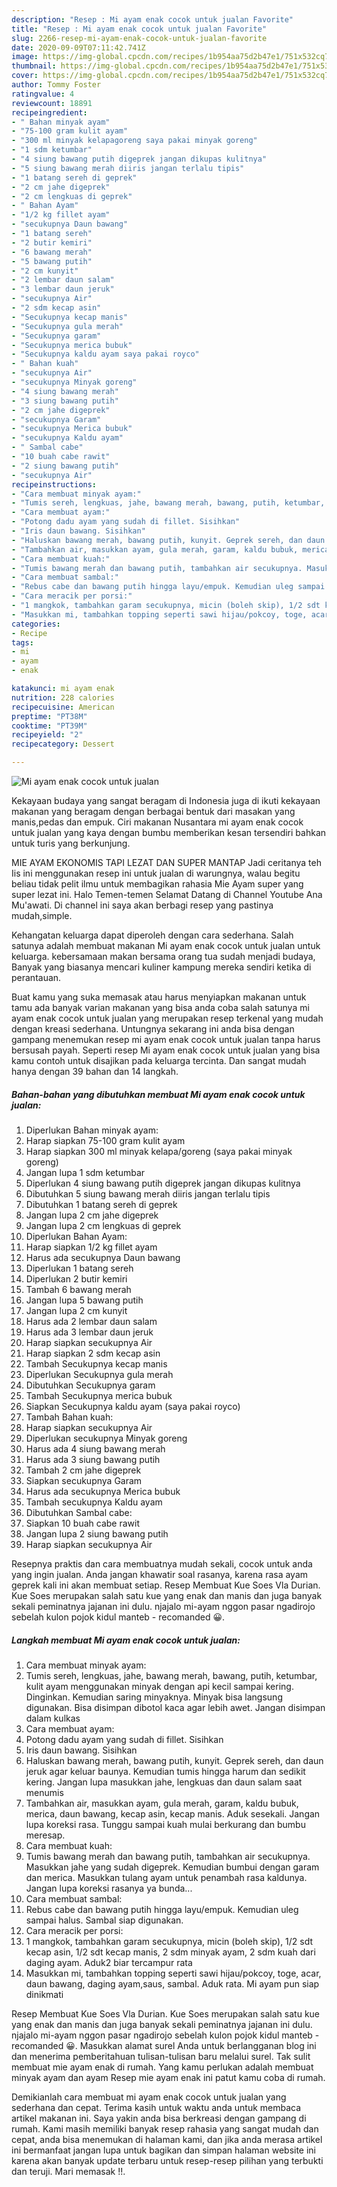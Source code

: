 ```yaml
---
description: "Resep : Mi ayam enak cocok untuk jualan Favorite"
title: "Resep : Mi ayam enak cocok untuk jualan Favorite"
slug: 2266-resep-mi-ayam-enak-cocok-untuk-jualan-favorite
date: 2020-09-09T07:11:42.741Z
image: https://img-global.cpcdn.com/recipes/1b954aa75d2b47e1/751x532cq70/mi-ayam-enak-cocok-untuk-jualan-foto-resep-utama.jpg
thumbnail: https://img-global.cpcdn.com/recipes/1b954aa75d2b47e1/751x532cq70/mi-ayam-enak-cocok-untuk-jualan-foto-resep-utama.jpg
cover: https://img-global.cpcdn.com/recipes/1b954aa75d2b47e1/751x532cq70/mi-ayam-enak-cocok-untuk-jualan-foto-resep-utama.jpg
author: Tommy Foster
ratingvalue: 4
reviewcount: 18891
recipeingredient:
- " Bahan minyak ayam"
- "75-100 gram kulit ayam"
- "300 ml minyak kelapagoreng saya pakai minyak goreng"
- "1 sdm ketumbar"
- "4 siung bawang putih digeprek jangan dikupas kulitnya"
- "5 siung bawang merah diiris jangan terlalu tipis"
- "1 batang sereh di geprek"
- "2 cm jahe digeprek"
- "2 cm lengkuas di geprek"
- " Bahan Ayam"
- "1/2 kg fillet ayam"
- "secukupnya Daun bawang"
- "1 batang sereh"
- "2 butir kemiri"
- "6 bawang merah"
- "5 bawang putih"
- "2 cm kunyit"
- "2 lembar daun salam"
- "3 lembar daun jeruk"
- "secukupnya Air"
- "2 sdm kecap asin"
- "Secukupnya kecap manis"
- "Secukupnya gula merah"
- "Secukupnya garam"
- "Secukupnya merica bubuk"
- "Secukupnya kaldu ayam saya pakai royco"
- " Bahan kuah"
- "secukupnya Air"
- "secukupnya Minyak goreng"
- "4 siung bawang merah"
- "3 siung bawang putih"
- "2 cm jahe digeprek"
- "secukupnya Garam"
- "secukupnya Merica bubuk"
- "secukupnya Kaldu ayam"
- " Sambal cabe"
- "10 buah cabe rawit"
- "2 siung bawang putih"
- "secukupnya Air"
recipeinstructions:
- "Cara membuat minyak ayam:"
- "Tumis sereh, lengkuas, jahe, bawang merah, bawang, putih, ketumbar, kulit ayam menggunakan minyak dengan api kecil sampai kering. Dinginkan. Kemudian saring minyaknya. Minyak bisa langsung digunakan. Bisa disimpan dibotol kaca agar lebih awet. Jangan disimpan dalam kulkas"
- "Cara membuat ayam:"
- "Potong dadu ayam yang sudah di fillet. Sisihkan"
- "Iris daun bawang. Sisihkan"
- "Haluskan bawang merah, bawang putih, kunyit. Geprek sereh, dan daun jeruk agar keluar baunya. Kemudian tumis hingga harum dan sedikit kering. Jangan lupa masukkan jahe, lengkuas dan daun salam saat menumis"
- "Tambahkan air, masukkan ayam, gula merah, garam, kaldu bubuk, merica, daun bawang, kecap asin, kecap manis. Aduk sesekali. Jangan lupa koreksi rasa. Tunggu sampai kuah mulai berkurang dan bumbu meresap."
- "Cara membuat kuah:"
- "Tumis bawang merah dan bawang putih, tambahkan air secukupnya. Masukkan jahe yang sudah digeprek. Kemudian bumbui dengan garam dan merica. Masukkan tulang ayam untuk penambah rasa kaldunya. Jangan lupa koreksi rasanya ya bunda..."
- "Cara membuat sambal:"
- "Rebus cabe dan bawang putih hingga layu/empuk. Kemudian uleg sampai halus. Sambal siap digunakan."
- "Cara meracik per porsi:"
- "1 mangkok, tambahkan garam secukupnya, micin (boleh skip), 1/2 sdt kecap asin, 1/2 sdt kecap manis, 2 sdm minyak ayam, 2 sdm kuah dari daging ayam. Aduk2 biar tercampur rata"
- "Masukkan mi, tambahkan topping seperti sawi hijau/pokcoy, toge, acar, daun bawang, daging ayam,saus, sambal. Aduk rata. Mi ayam pun siap dinikmati"
categories:
- Recipe
tags:
- mi
- ayam
- enak

katakunci: mi ayam enak 
nutrition: 228 calories
recipecuisine: American
preptime: "PT38M"
cooktime: "PT39M"
recipeyield: "2"
recipecategory: Dessert

---
```



![Mi ayam enak cocok untuk jualan](https://img-global.cpcdn.com/recipes/1b954aa75d2b47e1/751x532cq70/mi-ayam-enak-cocok-untuk-jualan-foto-resep-utama.jpg)

Kekayaan budaya yang sangat beragam di Indonesia juga di ikuti kekayaan makanan yang beragam dengan berbagai bentuk dari masakan yang manis,pedas dan empuk. Ciri makanan Nusantara mi ayam enak cocok untuk jualan yang kaya dengan bumbu memberikan kesan tersendiri bahkan untuk turis yang berkunjung.


MIE AYAM EKONOMIS TAPI LEZAT DAN SUPER MANTAP Jadi ceritanya teh Iis ini menggunakan resep ini untuk jualan di warungnya, walau begitu beliau tidak pelit ilmu untuk membagikan rahasia Mie Ayam super yang super lezat ini. Halo Temen-temen Selamat Datang di Channel Youtube Ana Mu&#39;awati. Di channel ini saya akan berbagi resep yang pastinya mudah,simple.

Kehangatan keluarga dapat diperoleh dengan cara sederhana. Salah satunya adalah membuat makanan Mi ayam enak cocok untuk jualan untuk keluarga. kebersamaan makan bersama orang tua sudah menjadi budaya, Banyak yang biasanya mencari kuliner kampung mereka sendiri ketika di perantauan.

Buat kamu yang suka memasak atau harus menyiapkan makanan untuk tamu ada banyak varian makanan yang bisa anda coba salah satunya mi ayam enak cocok untuk jualan yang merupakan resep terkenal yang mudah dengan kreasi sederhana. Untungnya sekarang ini anda bisa dengan gampang menemukan resep mi ayam enak cocok untuk jualan tanpa harus bersusah payah.
Seperti resep Mi ayam enak cocok untuk jualan yang bisa kamu contoh untuk disajikan pada keluarga tercinta. Dan sangat mudah hanya dengan 39 bahan dan 14 langkah.


<!--inarticleads1-->

##### Bahan-bahan yang dibutuhkan membuat Mi ayam enak cocok untuk jualan:

1. Diperlukan  Bahan minyak ayam:
1. Harap siapkan 75-100 gram kulit ayam
1. Harap siapkan 300 ml minyak kelapa/goreng (saya pakai minyak goreng)
1. Jangan lupa 1 sdm ketumbar
1. Diperlukan 4 siung bawang putih digeprek jangan dikupas kulitnya
1. Dibutuhkan 5 siung bawang merah diiris jangan terlalu tipis
1. Dibutuhkan 1 batang sereh di geprek
1. Jangan lupa 2 cm jahe digeprek
1. Jangan lupa 2 cm lengkuas di geprek
1. Diperlukan  Bahan Ayam:
1. Harap siapkan 1/2 kg fillet ayam
1. Harus ada secukupnya Daun bawang
1. Diperlukan 1 batang sereh
1. Diperlukan 2 butir kemiri
1. Tambah 6 bawang merah
1. Jangan lupa 5 bawang putih
1. Jangan lupa 2 cm kunyit
1. Harus ada 2 lembar daun salam
1. Harus ada 3 lembar daun jeruk
1. Harap siapkan secukupnya Air
1. Harap siapkan 2 sdm kecap asin
1. Tambah Secukupnya kecap manis
1. Diperlukan Secukupnya gula merah
1. Dibutuhkan Secukupnya garam
1. Tambah Secukupnya merica bubuk
1. Siapkan Secukupnya kaldu ayam (saya pakai royco)
1. Tambah  Bahan kuah:
1. Harap siapkan secukupnya Air
1. Diperlukan secukupnya Minyak goreng
1. Harus ada 4 siung bawang merah
1. Harus ada 3 siung bawang putih
1. Tambah 2 cm jahe digeprek
1. Siapkan secukupnya Garam
1. Harus ada secukupnya Merica bubuk
1. Tambah secukupnya Kaldu ayam
1. Dibutuhkan  Sambal cabe:
1. Siapkan 10 buah cabe rawit
1. Jangan lupa 2 siung bawang putih
1. Harap siapkan secukupnya Air


Resepnya praktis dan cara membuatnya mudah sekali, cocok untuk anda yang ingin jualan. Anda jangan khawatir soal rasanya, karena rasa ayam geprek kali ini akan membuat setiap. Resep Membuat Kue Soes Vla Durian. Kue Soes merupakan salah satu kue yang enak dan manis dan juga banyak sekali peminatnya jajanan ini dulu. njajalo mi-ayam nggon pasar ngadirojo sebelah kulon pojok kidul manteb - recomanded 😀. 

<!--inarticleads2-->

##### Langkah membuat  Mi ayam enak cocok untuk jualan:

1. Cara membuat minyak ayam:
1. Tumis sereh, lengkuas, jahe, bawang merah, bawang, putih, ketumbar, kulit ayam menggunakan minyak dengan api kecil sampai kering. Dinginkan. Kemudian saring minyaknya. Minyak bisa langsung digunakan. Bisa disimpan dibotol kaca agar lebih awet. Jangan disimpan dalam kulkas
1. Cara membuat ayam:
1. Potong dadu ayam yang sudah di fillet. Sisihkan
1. Iris daun bawang. Sisihkan
1. Haluskan bawang merah, bawang putih, kunyit. Geprek sereh, dan daun jeruk agar keluar baunya. Kemudian tumis hingga harum dan sedikit kering. Jangan lupa masukkan jahe, lengkuas dan daun salam saat menumis
1. Tambahkan air, masukkan ayam, gula merah, garam, kaldu bubuk, merica, daun bawang, kecap asin, kecap manis. Aduk sesekali. Jangan lupa koreksi rasa. Tunggu sampai kuah mulai berkurang dan bumbu meresap.
1. Cara membuat kuah:
1. Tumis bawang merah dan bawang putih, tambahkan air secukupnya. Masukkan jahe yang sudah digeprek. Kemudian bumbui dengan garam dan merica. Masukkan tulang ayam untuk penambah rasa kaldunya. Jangan lupa koreksi rasanya ya bunda...
1. Cara membuat sambal:
1. Rebus cabe dan bawang putih hingga layu/empuk. Kemudian uleg sampai halus. Sambal siap digunakan.
1. Cara meracik per porsi:
1. 1 mangkok, tambahkan garam secukupnya, micin (boleh skip), 1/2 sdt kecap asin, 1/2 sdt kecap manis, 2 sdm minyak ayam, 2 sdm kuah dari daging ayam. Aduk2 biar tercampur rata
1. Masukkan mi, tambahkan topping seperti sawi hijau/pokcoy, toge, acar, daun bawang, daging ayam,saus, sambal. Aduk rata. Mi ayam pun siap dinikmati


Resep Membuat Kue Soes Vla Durian. Kue Soes merupakan salah satu kue yang enak dan manis dan juga banyak sekali peminatnya jajanan ini dulu. njajalo mi-ayam nggon pasar ngadirojo sebelah kulon pojok kidul manteb - recomanded 😀. Masukkan alamat surel Anda untuk berlangganan blog ini dan menerima pemberitahuan tulisan-tulisan baru melalui surel. Tak sulit membuat mie ayam enak di rumah. Yang kamu perlukan adalah membuat minyak ayam dan ayam Resep mie ayam enak ini patut kamu coba di rumah. 

Demikianlah cara membuat mi ayam enak cocok untuk jualan yang sederhana dan cepat. Terima kasih untuk waktu anda untuk membaca artikel makanan ini. Saya yakin anda bisa berkreasi dengan gampang di rumah. Kami masih memiliki banyak resep rahasia yang sangat mudah dan cepat, anda bisa menemukan di halaman kami, dan jika anda merasa artikel ini bermanfaat jangan lupa untuk bagikan dan simpan halaman website ini karena akan banyak update terbaru untuk resep-resep pilihan yang terbukti dan teruji. Mari memasak !!. 
